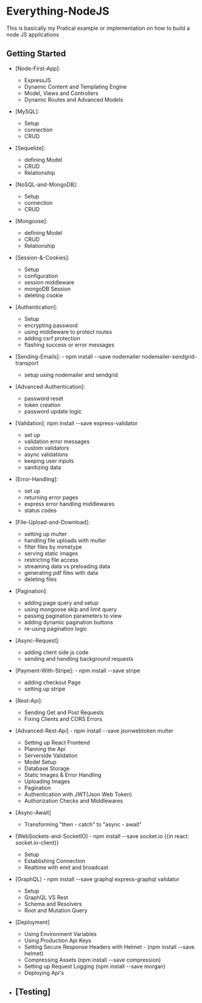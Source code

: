 # Everything-NodeJS

This is basically my Pratical example or implementation on how to build a node JS applications

## Getting Started

- [Node-First-App]:

  - ExpressJS
  - Dynamic Content and Templating Engine
  - Model, Views and Controllers
  - Dynamic Routes and Advanced Models

- [MySQL]:

  - Setup
  - connection
  - CRUD

- [Sequelize]:

  - defining Model
  - CRUD
  - Relationship

- [NoSQL-and-MongoDB]:

  - Setup
  - connection
  - CRUD

- [Mongoose]:

  - defining Model
  - CRUD
  - Relationship

- [Session-&-Cookies]:

  - Setup
  - configuration
  - session middleware
  - mongoDB Session
  - deleting cookie

- [Authentication]:

  - Setup
  - encrypting password
  - using middleware to protect routes
  - adding csrf protection
  - flashing success or error messages

- [Sending-Emails]: - npm install --save nodemailer nodemailer-sendgrid-transport

  - setup using nodemailer and sendgrid

- [Advanced-Authentication]:

  - password reset
  - token creation
  - password update logic

- [Validation]: npm install --save express-validator
  - set up
  - validation error messages
  - custom validators
  - async validations
  - keeping user inputs
  - sanitizing data

- [Error-Handling]:
  - set up
  - returning error pages
  - express error handling middlewares
  - status codes

- [File-Upload-and-Download]:
  - setting up multer
  - handling file uploads with multer
  - filter files by mimetype
  - serving static images
  - restricting file access
  - streaming data vs preloading data
  - generating pdf files with data
  - deleting files

- [Pagination]:
  - adding page query and setup
  - using mongoose skip and limit query
  - passing pagination parameters to view
  - adding dynamic pagination buttons
  - re-using pagination logic

- [Async-Request]:
  - adding client side js code
  - sending and handling background requests

- [Payment-With-Stripe]: - npm install --save stripe
  - adding checkout Page
  - setting up stripe

- [Rest-Api]:
  - Sending Get and Post Requests
  - Fixing Clients and CORS Errors

- [Advanced-Rest-Api] - npm install --save jsonwebtoken multer
  - Setting up React Frontend
  - Planning the Api
  - Serverside Validation
  - Model Setup
  - Database Storage
  - Static Images & Error Handling
  - Uploading Images
  - Pagination
  - Authentication with JWT(Json Web Token)
  - Authorization Checks and Middlewares

- [Async-Await]
  - Transforming "then - catch" to "async - await"

- [WebSockets-and-SocketIO] - npm install --save socket.io {{in react: socket.io-client}} 

  - Setup
  - Establishing Connection
  - Realtime with emit and broadcast

- [GraphQL] - npm install --save graphql express-graphql validator
  - Setup
  - GraphQL VS Rest
  - Schema and Resolvers
  - Root and Mutation Query

- [Deployment]
  - Using Environment Variables
  - Using Production Api Keys
  - Setting Secure Response Headers with Helmet - (npm install --save helmet)
  - Compressing Assets (npm install --save compression)
  - Setting up Request Logging (npm install --save morgan)
  - Deploying Api's
  
- [Testing]
  - 

